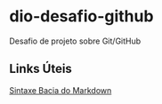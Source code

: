 # dio-desafio-github
Desafio de projeto sobre Git/GitHub

## Links Úteis
[Sintaxe Bacia do Markdown](https://www.markdownguide.org/getting-started/)

